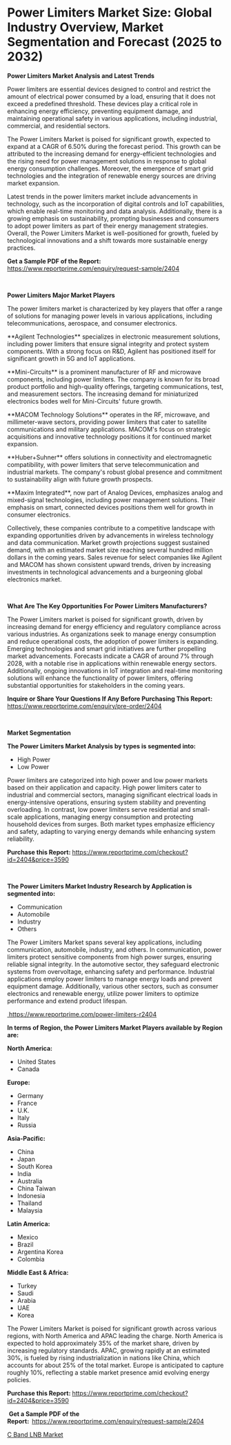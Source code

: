 <p><h1>Power Limiters Market Size: Global Industry Overview, Market Segmentation and Forecast (2025 to 2032)</h1></p><p><strong>Power Limiters Market Analysis and Latest Trends</strong></p>
<p><p>Power limiters are essential devices designed to control and restrict the amount of electrical power consumed by a load, ensuring that it does not exceed a predefined threshold. These devices play a critical role in enhancing energy efficiency, preventing equipment damage, and maintaining operational safety in various applications, including industrial, commercial, and residential sectors.</p><p>The Power Limiters Market is poised for significant growth, expected to expand at a CAGR of 6.50% during the forecast period. This growth can be attributed to the increasing demand for energy-efficient technologies and the rising need for power management solutions in response to global energy consumption challenges. Moreover, the emergence of smart grid technologies and the integration of renewable energy sources are driving market expansion.</p><p>Latest trends in the power limiters market include advancements in technology, such as the incorporation of digital controls and IoT capabilities, which enable real-time monitoring and data analysis. Additionally, there is a growing emphasis on sustainability, prompting businesses and consumers to adopt power limiters as part of their energy management strategies. Overall, the Power Limiters Market is well-positioned for growth, fueled by technological innovations and a shift towards more sustainable energy practices.</p></p>
<p><strong>Get a Sample PDF of the Report:&nbsp;</strong> <a href="https://www.reportprime.com/enquiry/request-sample/2404?utm_campaign=3191&utm_medium=2&utm_source=Github&utm_content=ia&utm_term=18032025&utm_id=power-limiters">https://www.reportprime.com/enquiry/request-sample/2404</a></p>
<p>&nbsp;</p>
<p><strong>Power Limiters Major Market Players</strong></p>
<p><p>The power limiters market is characterized by key players that offer a range of solutions for managing power levels in various applications, including telecommunications, aerospace, and consumer electronics. </p><p>**Agilent Technologies** specializes in electronic measurement solutions, including power limiters that ensure signal integrity and protect system components. With a strong focus on R&D, Agilent has positioned itself for significant growth in 5G and IoT applications.</p><p>**Mini-Circuits** is a prominent manufacturer of RF and microwave components, including power limiters. The company is known for its broad product portfolio and high-quality offerings, targeting communications, test, and measurement sectors. The increasing demand for miniaturized electronics bodes well for Mini-Circuits' future growth.</p><p>**MACOM Technology Solutions** operates in the RF, microwave, and millimeter-wave sectors, providing power limiters that cater to satellite communications and military applications. MACOM's focus on strategic acquisitions and innovative technology positions it for continued market expansion.</p><p>**Huber+Suhner** offers solutions in connectivity and electromagnetic compatibility, with power limiters that serve telecommunication and industrial markets. The company's robust global presence and commitment to sustainability align with future growth prospects.</p><p>**Maxim Integrated**, now part of Analog Devices, emphasizes analog and mixed-signal technologies, including power management solutions. Their emphasis on smart, connected devices positions them well for growth in consumer electronics.</p><p>Collectively, these companies contribute to a competitive landscape with expanding opportunities driven by advancements in wireless technology and data communication. Market growth projections suggest sustained demand, with an estimated market size reaching several hundred million dollars in the coming years. Sales revenue for select companies like Agilent and MACOM has shown consistent upward trends, driven by increasing investments in technological advancements and a burgeoning global electronics market.</p></p>
<p>&nbsp;</p>
<p><strong>What Are The Key Opportunities For Power Limiters Manufacturers?</strong></p>
<p><p>The Power Limiters market is poised for significant growth, driven by increasing demand for energy efficiency and regulatory compliance across various industries. As organizations seek to manage energy consumption and reduce operational costs, the adoption of power limiters is expanding. Emerging technologies and smart grid initiatives are further propelling market advancements. Forecasts indicate a CAGR of around 7% through 2028, with a notable rise in applications within renewable energy sectors. Additionally, ongoing innovations in IoT integration and real-time monitoring solutions will enhance the functionality of power limiters, offering substantial opportunities for stakeholders in the coming years.</p></p>
<p><strong>Inquire or Share Your Questions If Any Before Purchasing This Report:</strong> <a href="https://www.reportprime.com/enquiry/pre-order/2404?utm_campaign=3191&utm_medium=2&utm_source=Github&utm_content=ia&utm_term=18032025&utm_id=power-limiters">https://www.reportprime.com/enquiry/pre-order/2404</a></p>
<p>&nbsp;</p>
<p><strong>Market Segmentation</strong></p>
<p><strong>The Power Limiters Market Analysis by types is segmented into:</strong></p>
<p><ul><li>High Power</li><li>Low Power</li></ul></p>
<p><p>Power limiters are categorized into high power and low power markets based on their application and capacity. High power limiters cater to industrial and commercial sectors, managing significant electrical loads in energy-intensive operations, ensuring system stability and preventing overloading. In contrast, low power limiters serve residential and small-scale applications, managing energy consumption and protecting household devices from surges. Both market types emphasize efficiency and safety, adapting to varying energy demands while enhancing system reliability.</p></p>
<p><strong>Purchase this Report:&nbsp;</strong><a href="https://www.reportprime.com/checkout?id=2404&price=3590&utm_campaign=3191&utm_medium=2&utm_source=Github&utm_content=ia&utm_term=18032025&utm_id=power-limiters">https://www.reportprime.com/checkout?id=2404&price=3590</a></p>
<p>&nbsp;</p>
<p><strong>The Power Limiters Market Industry Research by Application is segmented into:</strong></p>
<p><ul><li>Communication</li><li>Automobile</li><li>Industry</li><li>Others</li></ul></p>
<p><p>The Power Limiters Market spans several key applications, including communication, automobile, industry, and others. In communication, power limiters protect sensitive components from high power surges, ensuring reliable signal integrity. In the automotive sector, they safeguard electronic systems from overvoltage, enhancing safety and performance. Industrial applications employ power limiters to manage energy loads and prevent equipment damage. Additionally, various other sectors, such as consumer electronics and renewable energy, utilize power limiters to optimize performance and extend product lifespan.</p></p>
<p><a href="https://www.reportprime.com/power-limiters-r2404?utm_campaign=3191&utm_medium=2&utm_source=Github&utm_content=ia&utm_term=18032025&utm_id=power-limiters">&nbsp;https://www.reportprime.com/power-limiters-r2404</a></p>
<p><strong>In terms of Region, the Power Limiters Market Players available by Region are:</strong></p>
<p>
    <p> <strong> North America: </strong>
        <ul>
            <li>United States</li>
            <li>Canada</li>
        </ul>
        </p> 
    <p> <strong> Europe: </strong>
        <ul>
            <li>Germany</li>
            <li>France</li>
            <li>U.K.</li>
            <li>Italy</li>
            <li>Russia</li>
        </ul>
        </p> 
    <p> <strong> Asia-Pacific: </strong>
        <ul>
            <li>China</li>
            <li>Japan</li>
            <li>South Korea</li>
            <li>India</li>
            <li>Australia</li>
            <li>China Taiwan</li>
            <li>Indonesia</li>
            <li>Thailand</li>
            <li>Malaysia</li>
        </ul>
        </p> 
    <p> <strong> Latin America: </strong>
        <ul>
            <li>Mexico</li>
            <li>Brazil</li>
            <li>Argentina Korea</li>
            <li>Colombia</li>
        </ul>
        </p> 
    <p> <strong> Middle East & Africa: </strong>
        <ul>
            <li>Turkey</li>
            <li>Saudi</li>
            <li>Arabia</li>
            <li>UAE</li>
            <li>Korea</li>
        </ul>
    </p>
    </p>
<p><p>The Power Limiters Market is poised for significant growth across various regions, with North America and APAC leading the charge. North America is expected to hold approximately 35% of the market share, driven by increasing regulatory standards. APAC, growing rapidly at an estimated 30%, is fueled by rising industrialization in nations like China, which accounts for about 25% of the total market. Europe is anticipated to capture roughly 10%, reflecting a stable market presence amid evolving energy policies.</p></p>
<p><strong>Purchase this Report: </strong><a href="https://www.reportprime.com/checkout?id=2404&price=3590&utm_campaign=3191&utm_medium=2&utm_source=Github&utm_content=ia&utm_term=18032025&utm_id=power-limiters">https://www.reportprime.com/checkout?id=2404&price=3590</a></p>
<p>&nbsp;<strong>Get a Sample PDF of the Report:&nbsp;&nbsp;</strong><a href="https://www.reportprime.com/enquiry/request-sample/2404?utm_campaign=3191&utm_medium=2&utm_source=Github&utm_content=ia&utm_term=18032025&utm_id=power-limiters">https://www.reportprime.com/enquiry/request-sample/2404</a></p>
<p><strong></strong></p>
<p><p><a href="https://github.com/boonegoicks7/Market-Research-Report-List-1/blob/main/c-band-lnb-market.md?utm_campaign=3191&utm_medium=2&utm_source=Github&utm_content=ia&utm_term=18032025&utm_id=power-limiters">C Band LNB Market</a></p></p>